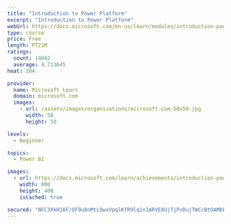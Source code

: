 ```yaml
---
title: "Introduction to Power Platform"
excerpt: "Introduction to Power Platform"
webUrl: https://docs.microsoft.com/en-us/learn/modules/introduction-power-platform/
type: course
price: Free
length: PT21M
ratings:
  count: 14042
  average: 4.713645
heat: 104

provider:
  name: Microsoft Learn
  domain: microsoft.com
  images:
    - url: /assets/images/organizations/microsoft.com-50x50.jpg
      width: 50
      height: 50

levels:
  - Beginner

topics:
  - Power BI

images:
  - url: https://docs.microsoft.com/learn/achievements/introduction-power-platform-social.png
    width: 800
    height: 400
    isCached: true

secured: "NFC3XkH16F/OF9u8nMtLOwxVpqlKfR9lqin1ARVE0UjTjPvDujTWCcBtOAMbE6fP6+Vn3jPJlLxc+Hk2JhHPwa7urkOZfJSi674he9mBsKVwwx5O4YPYMzU19lJ2r8j+M9LVqC/SWRW4A+0HCxeGknClVLZdKMQNrON0IEShspuhm90jrmFO2JjSxX4KwOgjEm550f0g+ZPxbTYyahJ2EyM2wJDa2lpOwHiKg3MCxgr9vX+ymvkavdhnDnwG9Ocgk2b5Y88BBPuI1VdArued7oobmup8Sc87eG3GghvmafT9tVnquwTrapJw/LtyxGwbGkHfimakwMay9i671yu7762Dq9o9YkmWmaZozg2I9gBqxV940Ypd+qX76/HiozOkorLSCMhYjnFqFaTQp8QdVXhEyORqWxHqDDDRKQvkFuNr33x92J1zVvn3lebG7M4f;KogNVJW2WYy5Q3p7VZ6mMw=="
---
```


